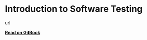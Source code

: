 # Introduction to Software Testing

url
 

[**Read on GitBook**](https://rafayet-software-testing.gitbook.io/software-testing)

